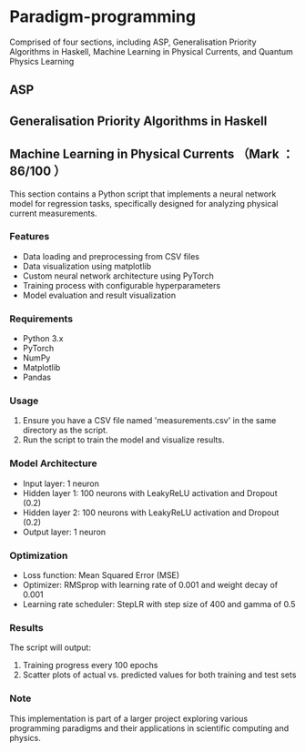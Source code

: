 # Paradigm-programming

Comprised of four sections, including ASP, Generalisation Priority Algorithms in Haskell, Machine Learning in Physical Currents, and Quantum Physics Learning
## ASP
## Generalisation Priority Algorithms in Haskell
## Machine Learning in Physical Currents （Mark ： 86/100 ）

This section contains a Python script that implements a neural network model for regression tasks, specifically designed for analyzing physical current measurements.

### Features

- Data loading and preprocessing from CSV files
- Data visualization using matplotlib
- Custom neural network architecture using PyTorch
- Training process with configurable hyperparameters
- Model evaluation and result visualization

### Requirements

- Python 3.x
- PyTorch
- NumPy
- Matplotlib
- Pandas

### Usage

1. Ensure you have a CSV file named 'measurements.csv' in the same directory as the script.
2. Run the script to train the model and visualize results.

### Model Architecture

- Input layer: 1 neuron
- Hidden layer 1: 100 neurons with LeakyReLU activation and Dropout (0.2)
- Hidden layer 2: 100 neurons with LeakyReLU activation and Dropout (0.2)
- Output layer: 1 neuron

### Optimization

- Loss function: Mean Squared Error (MSE)
- Optimizer: RMSprop with learning rate of 0.001 and weight decay of 0.001
- Learning rate scheduler: StepLR with step size of 400 and gamma of 0.5

### Results

The script will output:
1. Training progress every 100 epochs
2. Scatter plots of actual vs. predicted values for both training and test sets

### Note

This implementation is part of a larger project exploring various programming paradigms and their applications in scientific computing and physics.
